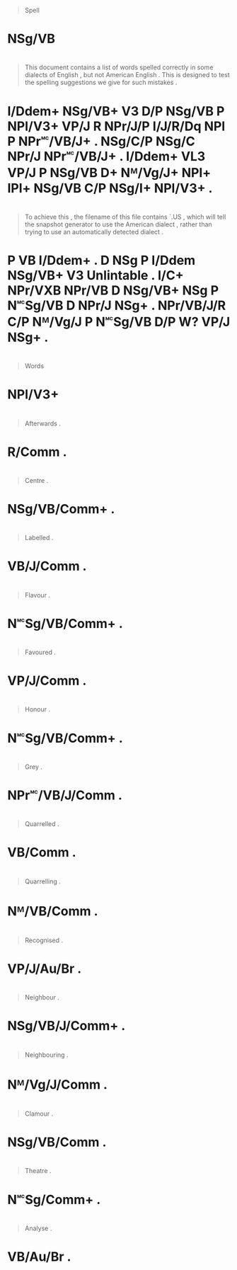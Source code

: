 > Spell
# NSg/VB
>
#
> This    document contains a   list   of words   spelled correctly in      some     dialects of English    , but     not   American English    . This    is  designed to test   the spelling suggestions we   give   for such   mistakes .
# I/Ddem+ NSg/VB+  V3       D/P NSg/VB P  NPl/V3+ VP/J    R         NPr/J/P I/J/R/Dq NPl      P  NPr🅪/VB/J+ . NSg/C/P NSg/C NPr/J    NPr🅪/VB/J+ . I/Ddem+ VL3 VP/J     P  NSg/VB D+  Nᴹ/Vg/J+ NPl+        IPl+ NSg/VB C/P NSg/I+ NPl/V3+  .
>
#
> To achieve this    , the filename of this   file    contains `.US       , which will    tell   the snapshot generator to use     the American dialect , rather     than trying  to use     an  automatically detected dialect .
# P  VB      I/Ddem+ . D   NSg      P  I/Ddem NSg/VB+ V3       Unlintable . I/C+  NPr/VXB NPr/VB D   NSg/VB+  NSg       P  N🅪Sg/VB D   NPr/J    NSg+    . NPr/VB/J/R C/P  Nᴹ/Vg/J P  N🅪Sg/VB D/P W?            VP/J     NSg+    .
>
#
> Words
# NPl/V3+
>
#
>
#
>
#
> Afterwards .
# R/Comm     .
>
#
> Centre       .
# NSg/VB/Comm+ .
>
#
> Labelled  .
# VB/J/Comm .
>
#
> Flavour       .
# N🅪Sg/VB/Comm+ .
>
#
> Favoured  .
# VP/J/Comm .
>
#
> Honour        .
# N🅪Sg/VB/Comm+ .
>
#
> Grey           .
# NPr🅪/VB/J/Comm .
>
#
> Quarrelled .
# VB/Comm    .
>
#
> Quarrelling .
# Nᴹ/VB/Comm  .
>
#
> Recognised .
# VP/J/Au/Br .
>
#
> Neighbour      .
# NSg/VB/J/Comm+ .
>
#
> Neighbouring .
# Nᴹ/Vg/J/Comm .
>
#
> Clamour     .
# NSg/VB/Comm .
>
#
> Theatre    .
# N🅪Sg/Comm+ .
>
#
> Analyse  .
# VB/Au/Br .
